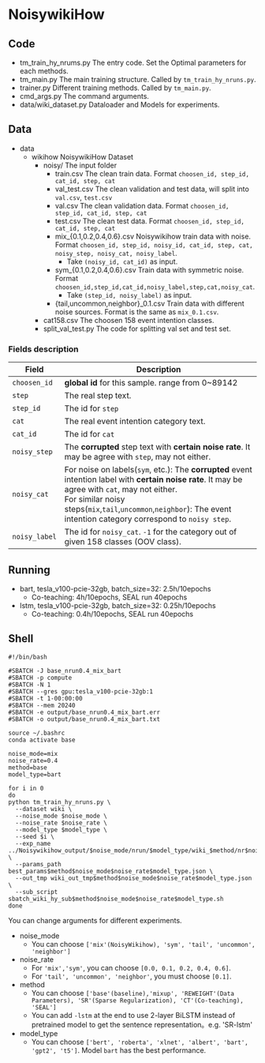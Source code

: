 # NoisywikiHow

## Code
+ tm_train_hy_nrums.py  The entry code. Set the Optimal parameters for each methods.
+ tm_main.py            The main training structure. Called by `tm_train_hy_nruns.py`.
+ trainer.py            Different training methods. Called by `tm_main.py`.
+ cmd_args.py           The command arguments.
+ data/wiki_dataset.py  Dataloader and Models for experiments.

## Data
+ data
    + wikihow           NoisywikiHow Dataset
        + noisy/        The input folder
            + train.csv                         The clean train data. Format `choosen_id, step_id, cat_id, step, cat`
            + val_test.csv                      The clean validation and test data, will split into `val.csv`, `test.csv`
            + val.csv                           The clean validation data. Format `choosen_id, step_id, cat_id, step, cat`
            + test.csv                          The clean test data. Format `choosen_id, step_id, cat_id, step, cat`
            + mix_{0.1,0.2,0.4,0.6}.csv         Noisywikihow train data with noise. Format `choosen_id, step_id, noisy_id, cat_id, step, cat, noisy_step, noisy_cat, noisy_label`.
                +   Take `(noisy_id, cat_id)` as input.
            + sym_{0.1,0.2,0.4,0.6}.csv         Train data with symmetric noise. Format `choosen_id,step_id,cat_id,noisy_label,step,cat,noisy_cat`.
                +   Take `(step_id, noisy_label)` as input.
            + {tail,uncommon,neighbor}_0.1.csv  Train data with different noise sources. Format is the same as `mix_0.1.csv`.
        + cat158.csv    The choosen 158 event intention classes.
        + split_val_test.py     The code for splitting val set and test set.

### Fields description

| Field         | Description                                                  |
| ------------- | ------------------------------------------------------------ |
| `choosen_id`  | **global id** for this sample. range from 0~89142            |
| `step`        | The real step text.                                          |
| `step_id`     | The id for `step`                                            |
| `cat`         | The real event intention category text.                      |
| `cat_id`      | The id for `cat`                                             |
| `noisy_step`  | The **corrupted** step text with **certain noise rate**. It may be agree with `step`,  may not either. |
| `noisy_cat`   | For noise on labels(`sym`, etc.):  The **corrupted** event intention label with **certain noise rate**. It may be agree with `cat`,  may not either.<br />For similar noisy steps(`mix`,`tail`,`uncommon`,`neighbor`):  The event intention category correspond to `noisy step`. |
| `noisy_label` | The id for `noisy_cat`. `-1` for the category out of given 158 classes (OOV class). |
    
## Running
+ bart, tesla_v100-pcie-32gb, batch_size=32: 2.5h/10epochs
    + Co-teaching: 4h/10epochs, SEAL run 40epochs
+ lstm, tesla_v100-pcie-32gb, batch_size=32: 0.25h/10epochs
    + Co-teaching: 0.4h/10epochs, SEAL run 40epochs


## Shell

```shell
#!/bin/bash
            
#SBATCH -J base_nrun0.4_mix_bart
#SBATCH -p compute
#SBATCH -N 1
#SBATCH --gres gpu:tesla_v100-pcie-32gb:1
#SBATCH -t 1-00:00:00
#SBATCH --mem 20240
#SBATCH -e output/base_nrun0.4_mix_bart.err
#SBATCH -o output/base_nrun0.4_mix_bart.txt

source ~/.bashrc
conda activate base

noise_mode=mix
noise_rate=0.4
method=base
model_type=bart

for i in 0
do
python tm_train_hy_nruns.py \
  --dataset wiki \
  --noise_mode $noise_mode \
  --noise_rate $noise_rate \
  --model_type $model_type \
  --seed $i \
  --exp_name ../Noisywikihow_output/$noise_mode/nrun/$model_type/wiki_$method/nr$noise_rate/seed$i \
  --params_path best_params$method$noise_mode$noise_rate$model_type.json \
  --out_tmp wiki_out_tmp$method$noise_mode$noise_rate$model_type.json \
  --sub_script sbatch_wiki_hy_sub$method$noise_mode$noise_rate$model_type.sh
done

```

You can change arguments for different experiments.

+ noise_mode 
    + You can choose `['mix'(NoisyWikihow), 'sym', 'tail', 'uncommon', 'neighbor']`
+ noise_rate
    + For `'mix','sym'`, you can choose `[0.0, 0.1, 0.2, 0.4, 0.6]`.
    + For `'tail', 'uncommon', 'neighbor'`, you must choose `[0.1]`.
+ method
    + You can choose `['base'(baseline),'mixup', 'REWEIGHT'(Data Parameters), 'SR'(Sparse Regularization), 'CT'(Co-teaching), 'SEAL']`
    + You can add `-lstm` at the end to use 2-layer BiLSTM instead of pretrained model to get the sentence representation。e.g. 'SR-lstm'
+ model_type
    + You can choose `['bert', 'roberta', 'xlnet', 'albert', 'bart', 'gpt2', 't5']`. Model `bart` has the best performance.